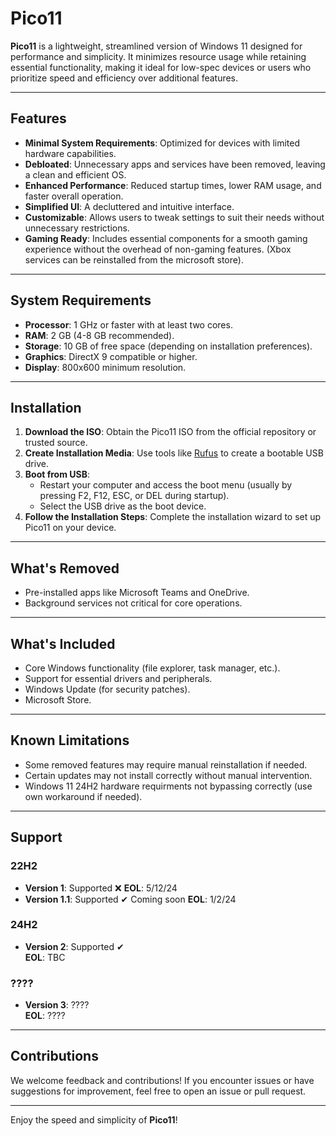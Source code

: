 # Pico11

**Pico11** is a lightweight, streamlined version of Windows 11 designed for performance and simplicity. It minimizes resource usage while retaining essential functionality, making it ideal for low-spec devices or users who prioritize speed and efficiency over additional features.

---

## Features

- **Minimal System Requirements**: Optimized for devices with limited hardware capabilities.
- **Debloated**: Unnecessary apps and services have been removed, leaving a clean and efficient OS.
- **Enhanced Performance**: Reduced startup times, lower RAM usage, and faster overall operation.
- **Simplified UI**: A decluttered and intuitive interface.
- **Customizable**: Allows users to tweak settings to suit their needs without unnecessary restrictions.
- **Gaming Ready**: Includes essential components for a smooth gaming experience without the overhead of non-gaming features. (Xbox services can be reinstalled from the microsoft store).

---

## System Requirements

- **Processor**: 1 GHz or faster with at least two cores.
- **RAM**: 2 GB (4-8 GB recommended).
- **Storage**: 10 GB of free space (depending on installation preferences).
- **Graphics**: DirectX 9 compatible or higher.
- **Display**: 800x600 minimum resolution.

---

## Installation

1. **Download the ISO**: Obtain the Pico11 ISO from the official repository or trusted source.
2. **Create Installation Media**: Use tools like [Rufus](https://rufus.ie/) to create a bootable USB drive.
3. **Boot from USB**:
   - Restart your computer and access the boot menu (usually by pressing F2, F12, ESC, or DEL during startup).
   - Select the USB drive as the boot device.
4. **Follow the Installation Steps**: Complete the installation wizard to set up Pico11 on your device.

---

## What's Removed

- Pre-installed apps like Microsoft Teams and OneDrive.
- Background services not critical for core operations.

---

## What's Included

- Core Windows functionality (file explorer, task manager, etc.).
- Support for essential drivers and peripherals.
- Windows Update (for security patches).
- Microsoft Store.

---

## Known Limitations

- Some removed features may require manual reinstallation if needed.
- Certain updates may not install correctly without manual intervention.
- Windows 11 24H2 hardware requirments not bypassing correctly (use own workaround if needed).

---

## Support

### 22H2
- **Version 1**: Supported ❌
  **EOL**: 5/12/24  
- **Version 1.1**: Supported ✔  Coming soon
  **EOL**: 1/2/24  


### 24H2
- **Version 2**: Supported ✔  
  **EOL**: TBC 

### ????
- **Version 3**: ????  
  **EOL**: ????
  
---

## Contributions

We welcome feedback and contributions! If you encounter issues or have suggestions for improvement, feel free to open an issue or pull request.

---

Enjoy the speed and simplicity of **Pico11**!

